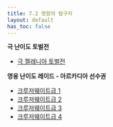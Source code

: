 ```yaml
---
title: 7.2 영원의 탐구자
layout: default
has_toc: false
---
```


**극 난이도 토벌전**
 - [극 젤레니아 토벌전](/7.0_dawntrail/extreme_trials/zelenia)

**영웅 난이도 레이드 - 아르카디아 선수권**
 - [크루저웨이트급 1](/7.0_dawntrail/savage_raids/m5s)
 - [크루저웨이트급 2](/7.0_dawntrail/savage_raids/m6s)
 - [크루저웨이트급 3](/7.0_dawntrail/savage_raids/m7s)
 - [크루저웨이트급 4](/7.0_dawntrail/savage_raids/m8s)
